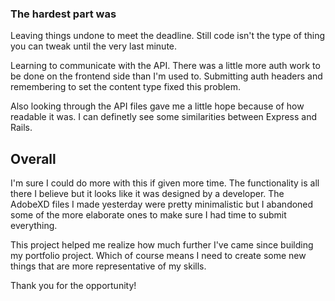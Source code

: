 ### The hardest part was

Leaving things undone to meet the deadline. Still code isn't the type of thing you can tweak until the very last minute.

Learning to communicate with the API. There was a little more auth work to be done on the frontend side than I'm used to. Submitting auth headers and remembering to set the content type fixed this problem. 

Also looking through the API files gave me a little hope because of how readable it was. I can definetly see some similarities between Express and Rails.

## Overall

I'm sure I could do more with this if given more time. The functionality is all there I believe but it looks like it was designed by a developer. The AdobeXD files I made yesterday were pretty minimalistic but I abandoned some of the more elaborate ones to make sure I had time to submit everything.

This project helped me realize how much further I've came since building my portfolio project. Which of course means I need to create some new things that are more representative of my skills. 

Thank you for the opportunity!

